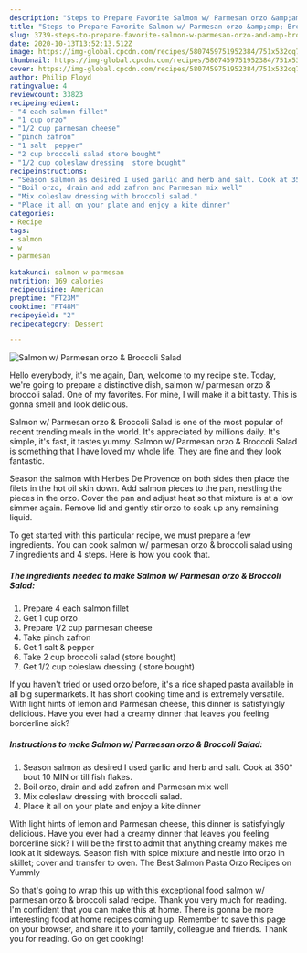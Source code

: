 ```yaml
---
description: "Steps to Prepare Favorite Salmon w/ Parmesan orzo &amp;amp; Broccoli Salad"
title: "Steps to Prepare Favorite Salmon w/ Parmesan orzo &amp;amp; Broccoli Salad"
slug: 3739-steps-to-prepare-favorite-salmon-w-parmesan-orzo-and-amp-broccoli-salad
date: 2020-10-13T13:52:13.512Z
image: https://img-global.cpcdn.com/recipes/5807459751952384/751x532cq70/salmon-w-parmesan-orzo-broccoli-salad-recipe-main-photo.jpg
thumbnail: https://img-global.cpcdn.com/recipes/5807459751952384/751x532cq70/salmon-w-parmesan-orzo-broccoli-salad-recipe-main-photo.jpg
cover: https://img-global.cpcdn.com/recipes/5807459751952384/751x532cq70/salmon-w-parmesan-orzo-broccoli-salad-recipe-main-photo.jpg
author: Philip Floyd
ratingvalue: 4
reviewcount: 33823
recipeingredient:
- "4 each salmon fillet"
- "1 cup orzo"
- "1/2 cup parmesan cheese"
- "pinch zafron"
- "1 salt  pepper"
- "2 cup broccoli salad store bought"
- "1/2 cup coleslaw dressing  store bought"
recipeinstructions:
- "Season salmon as desired I used garlic and herb and salt. Cook at 350° bout 10 MIN or till fish flakes."
- "Boil orzo, drain and add zafron and Parmesan mix well"
- "Mix coleslaw dressing with broccoli salad."
- "Place it all on your plate and enjoy a kite dinner"
categories:
- Recipe
tags:
- salmon
- w
- parmesan

katakunci: salmon w parmesan 
nutrition: 169 calories
recipecuisine: American
preptime: "PT23M"
cooktime: "PT48M"
recipeyield: "2"
recipecategory: Dessert

---
```



![Salmon w/ Parmesan orzo &amp; Broccoli Salad](https://img-global.cpcdn.com/recipes/5807459751952384/751x532cq70/salmon-w-parmesan-orzo-broccoli-salad-recipe-main-photo.jpg)

Hello everybody, it's me again, Dan, welcome to my recipe site. Today, we're going to prepare a distinctive dish, salmon w/ parmesan orzo &amp; broccoli salad. One of my favorites. For mine, I will make it a bit tasty. This is gonna smell and look delicious.

Salmon w/ Parmesan orzo &amp; Broccoli Salad is one of the most popular of recent trending meals in the world. It's appreciated by millions daily. It's simple, it's fast, it tastes yummy. Salmon w/ Parmesan orzo &amp; Broccoli Salad is something that I have loved my whole life. They are fine and they look fantastic.

Season the salmon with Herbes De Provence on both sides then place the filets in the hot oil skin down. Add salmon pieces to the pan, nestling the pieces in the orzo. Cover the pan and adjust heat so that mixture is at a low simmer again. Remove lid and gently stir orzo to soak up any remaining liquid.


To get started with this particular recipe, we must prepare a few ingredients. You can cook salmon w/ parmesan orzo &amp; broccoli salad using 7 ingredients and 4 steps. Here is how you cook that.

<!--inarticleads1-->

##### The ingredients needed to make Salmon w/ Parmesan orzo &amp; Broccoli Salad:

1. Prepare 4 each salmon fillet
1. Get 1 cup orzo
1. Prepare 1/2 cup parmesan cheese
1. Take pinch zafron
1. Get 1 salt &amp; pepper
1. Take 2 cup broccoli salad (store bought)
1. Get 1/2 cup coleslaw dressing ( store bought)


If you haven&#39;t tried or used orzo before, it&#39;s a rice shaped pasta available in all big supermarkets. It has short cooking time and is extremely versatile. With light hints of lemon and Parmesan cheese, this dinner is satisfyingly delicious. Have you ever had a creamy dinner that leaves you feeling borderline sick? 

<!--inarticleads2-->

##### Instructions to make Salmon w/ Parmesan orzo &amp; Broccoli Salad:

1. Season salmon as desired I used garlic and herb and salt. Cook at 350° bout 10 MIN or till fish flakes.
1. Boil orzo, drain and add zafron and Parmesan mix well
1. Mix coleslaw dressing with broccoli salad.
1. Place it all on your plate and enjoy a kite dinner


With light hints of lemon and Parmesan cheese, this dinner is satisfyingly delicious. Have you ever had a creamy dinner that leaves you feeling borderline sick? I will be the first to admit that anything creamy makes me look at it sideways. Season fish with spice mixture and nestle into orzo in skillet; cover and transfer to oven. The Best Salmon Pasta Orzo Recipes on Yummly 

So that's going to wrap this up with this exceptional food salmon w/ parmesan orzo &amp; broccoli salad recipe. Thank you very much for reading. I'm confident that you can make this at home. There is gonna be more interesting food at home recipes coming up. Remember to save this page on your browser, and share it to your family, colleague and friends. Thank you for reading. Go on get cooking!
